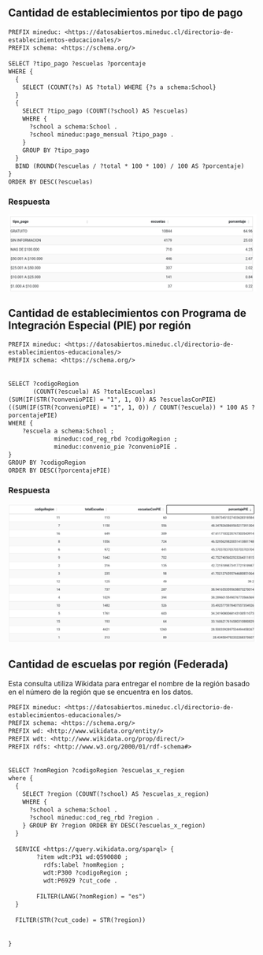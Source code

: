 ## Cantidad de establecimientos por tipo de pago
```
PREFIX mineduc: <https://datosabiertos.mineduc.cl/directorio-de-establecimientos-educacionales/>
PREFIX schema: <https://schema.org/>

SELECT ?tipo_pago ?escuelas ?porcentaje
WHERE {
  {
    SELECT (COUNT(?s) AS ?total) WHERE {?s a schema:School}
  }
  {
    SELECT ?tipo_pago (COUNT(?school) AS ?escuelas) 
    WHERE {
      ?school a schema:School .
      ?school mineduc:pago_mensual ?tipo_pago .
    } 
    GROUP BY ?tipo_pago 
  }
  BIND (ROUND(?escuelas / ?total * 100 * 100) / 100 AS ?porcentaje) 
} 
ORDER BY DESC(?escuelas)
```
### Respuesta
![Respuesta Query 1](./img/query1R.png)

## Cantidad de establecimientos con Programa de Integración Especial (PIE) por región

```
PREFIX mineduc: <https://datosabiertos.mineduc.cl/directorio-de-establecimientos-educacionales/>
PREFIX schema: <https://schema.org/>


SELECT ?codigoRegion 
       (COUNT(?escuela) AS ?totalEscuelas) 
(SUM(IF(STR(?convenioPIE) = "1", 1, 0)) AS ?escuelasConPIE) 
((SUM(IF(STR(?convenioPIE) = "1", 1, 0)) / COUNT(?escuela)) * 100 AS ?porcentajePIE)
WHERE {
    ?escuela a schema:School ;
             mineduc:cod_reg_rbd ?codigoRegion ;
             mineduc:convenio_pie ?convenioPIE .
}
GROUP BY ?codigoRegion
ORDER BY DESC(?porcentajePIE)
```
### Respuesta
![Respuesta Query 1](./img/query2R.png)

## Cantidad de escuelas por región (Federada)
Esta consulta utiliza Wikidata para entregar el nombre de la región basado en el número de la región que se encuentra en los datos.

```
PREFIX mineduc: <https://datosabiertos.mineduc.cl/directorio-de-establecimientos-educacionales/>
PREFIX schema: <https://schema.org/>
PREFIX wd: <http://www.wikidata.org/entity/>
PREFIX wdt: <http://www.wikidata.org/prop/direct/>
PREFIX rdfs: <http://www.w3.org/2000/01/rdf-schema#>


SELECT ?nomRegion ?codigoRegion ?escuelas_x_region
where {
  {
    SELECT ?region (COUNT(?school) AS ?escuelas_x_region)
    WHERE {
      ?school a schema:School .
      ?school mineduc:cod_reg_rbd ?region .
    } GROUP BY ?region ORDER BY DESC(?escuelas_x_region)
  }
  
  SERVICE <https://query.wikidata.org/sparql> {
    	?item wdt:P31 wd:Q590080 ;
          rdfs:label ?nomRegion ;
          wdt:P300 ?codigoRegion ;
    	  wdt:P6929 ?cut_code .
 
        FILTER(LANG(?nomRegion) = "es")            
  }
  
  FILTER(STR(?cut_code) = STR(?region))


}
```